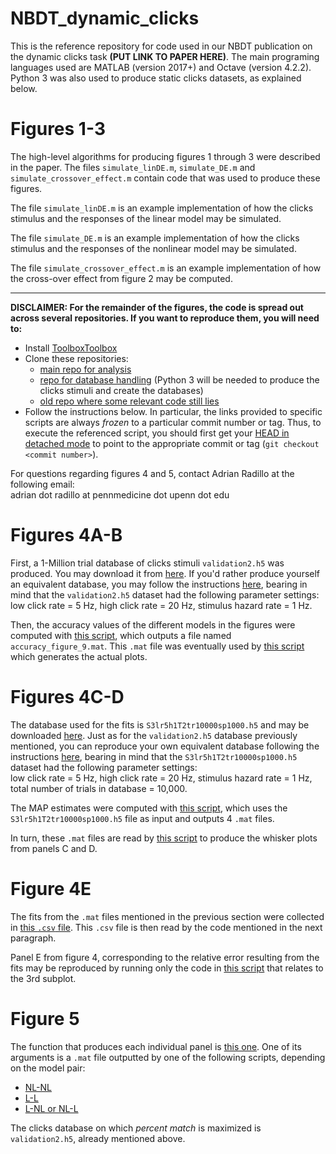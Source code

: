 # NBDT_dynamic_clicks
This is the reference repository for code used in our NBDT publication on the dynamic clicks task
**(PUT LINK TO PAPER HERE)**. The main programing languages used are MATLAB (version 2017+) and Octave (version 4.2.2). Python 3 was also used to produce static clicks datasets, as explained below.

# Figures 1-3
The high-level algorithms for producing figures 1 through 3 were described 
in the paper.
The files `simulate_linDE.m`, `simulate_DE.m` and `simulate_crossover_effect.m` 
contain code that was used to produce these figures. 

The file `simulate_linDE.m` is an example implementation of how the clicks
stimulus and the responses of the linear model may be simulated.

The file `simulate_DE.m` is an example implementation of how the clicks
stimulus and the responses of the nonlinear model may be simulated.

The file `simulate_crossover_effect.m` is an example implementation of how
the cross-over effect from figure 2 may be computed.

----------
**DISCLAIMER: For the remainder of the figures, the code is spread out across several repositories. If you want to reproduce them, you will need to:**
- Install [ToolboxToolbox](https://github.com/ToolboxHub/ToolboxToolbox)
- Clone these repositories:
  - [main repo for analysis](https://github.com/aernesto/analysis_and_fits_dyn_clicks/tree/dev) 
  - [repo for database handling](https://github.com/aernesto/Data_IO_Clicks_Project/tree/design) (Python 3 will be needed to produce the clicks stimuli and create the databases)
  - [old repo where some relevant code still lies](https://github.com/aernesto/param-infer-clicks)
- Follow the instructions below. In particular, the links provided to specific scripts are always *frozen* to a particular commit number or tag. Thus, to execute the referenced script, you should first get your [HEAD in detached mode](https://git-scm.com/docs/gitglossary#gitglossary-aiddefdetachedHEADadetachedHEAD) to point to the appropriate commit or tag (`git checkout <commit number>`).  

For questions regarding figures 4 and 5, contact Adrian Radillo at the following email:  
adrian dot radillo at pennmedicine dot upenn dot edu

# Figures 4A-B
First, a 1-Million trial database of clicks stimuli `validation2.h5` was produced. You may download it from [here](https://app.box.com/s/dfygciwu82j7faybl39wsjxetzfq0d8l). If you'd rather produce yourself an equivalent database, you may follow the instructions [here](https://github.com/aernesto/Data_IO_Clicks_Project/tree/design), bearing in mind that the `validation2.h5` dataset had the following parameter settings:  
low click rate = 5 Hz, high click rate = 20 Hz, stimulus hazard rate = 1 Hz.

Then, the accuracy values of the different models in the figures were computed with [this script](https://github.com/aernesto/analysis_and_fits_dyn_clicks/blob/figure4_AB_1M_trials/accuracy_figure_1.m), which outputs a file named `accuracy_figure_9.mat`. This `.mat` file was eventually used by [this script](https://github.com/aernesto/analysis_and_fits_dyn_clicks/blob/figure4_AB_1M_trials/plots/accuracy_noise.m) which generates the actual plots.

# Figures 4C-D
The database used for the fits is `S3lr5h1T2tr10000sp1000.h5` and may be downloaded [here](https://app.box.com/s/8grhhaf1pymc32lg2e0npbo98wf9puwh). Just as for the `validation2.h5` database previously mentioned, you can reproduce your own equivalent database following the instructions [here](https://github.com/aernesto/Data_IO_Clicks_Project/tree/design), bearing in mind that the `S3lr5h1T2tr10000sp1000.h5` dataset had the following parameter settings:  
low click rate = 5 Hz, high click rate = 20 Hz, stimulus hazard rate = 1 Hz, total number of trials in database = 10,000.

The MAP estimates were computed with [this script](https://github.com/aernesto/param-infer-clicks/blob/19f467c6eee569ce638530b6b20cbd888413f91c/MATLAB_2017a_code/nonlin_stoch_fig4.m), which uses the `S3lr5h1T2tr10000sp1000.h5` file as input and outputs 4 `.mat` files.

In turn, these `.mat` files are read by [this script](https://github.com/aernesto/analysis_and_fits_dyn_clicks/blob/002c5af8738a49b75070bc9312fff8e278792cdf/plots/whiskers_point_estimates.m) to produce the whisker plots from panels C and D.

# Figure 4E

The fits from the `.mat` files mentioned in the previous section were collected in [this `.csv` file](https://app.box.com/s/6m8re9ob7qre1k5uyr8syrfkcnr6x9m4). This `.csv` file is then read by the code mentioned in the next paragraph.

Panel E from figure 4, corresponding to the relative error resulting from the fits may be reproduced by running only the code in
[this script](https://github.com/aernesto/analysis_and_fits_dyn_clicks/blob/d61f046cbad5ba3d89186590d63859025e0b758d/plots/Figure4.m) that relates to the 3rd subplot.

# Figure 5
The function that produces each individual panel is [this one](https://github.com/aernesto/analysis_and_fits_dyn_clicks/blob/Figure5_FINAL/plots/pcolor_PP.m). One of its arguments is a `.mat` file outputted by one of the following scripts, depending on the model pair:
- [NL-NL](https://github.com/aernesto/param-infer-clicks/blob/436447e66176ad2716f0c234cc03a41df45cd179/MATLAB_2017a_code/cross_param_PP_NLNL.m)
- [L-L](https://github.com/aernesto/param-infer-clicks/blob/436447e66176ad2716f0c234cc03a41df45cd179/MATLAB_2017a_code/cross_param_PP_LL.m)
- [L-NL or NL-L](https://github.com/aernesto/param-infer-clicks/blob/436447e66176ad2716f0c234cc03a41df45cd179/MATLAB_2017a_code/cross_param_PP_L_NL.m)

The clicks database on which *percent match* is maximized is `validation2.h5`, already mentioned above.
